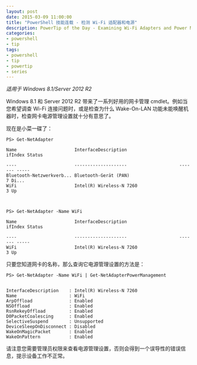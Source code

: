 ```yaml
---
layout: post
date: 2015-03-09 11:00:00
title: "PowerShell 技能连载 - 检测 Wi-Fi 适配器和电源"
description: PowerTip of the Day - Examining Wi-Fi Adapters and Power Management
categories:
- powershell
- tip
tags:
- powershell
- tip
- powertip
- series
---
```

_适用于 Windows 8.1/Server 2012 R2_

Windows 8.1 和 Server 2012 R2 带来了一系列好用的网卡管理 cmdlet。例如当您希望调查 Wi-Fi 连接问题时，或是检查为什么 Wake-On-LAN 功能未能唤醒机器时，检查网卡电源管理设置就十分有意思了。

现在是小菜一碟了：
     
    PS> Get-NetAdapter
    
    Name                      InterfaceDescription                   ifIndex Status
                           
    ----                      --------------------                    ------- -----
    Bluetooth-Netzwerkverb... Bluetooth-Gerät (PAN)                         7 Di...
    WiFi                      Intel(R) Wireless-N 7260                      3 Up   
    
    
    
    PS> Get-NetAdapter -Name WiFi
    
    Name                      InterfaceDescription                   ifIndex Status
                          
    ----                      --------------------                    ------- -----
    WiFi                      Intel(R) Wireless-N 7260                      3 Up    
     

只要您知道网卡的名称，那么查询它电源管理设置的方法是：

     
    PS> Get-NetAdapter -Name WiFi | Get-NetAdapterPowerManagement
    
    
    InterfaceDescription    : Intel(R) Wireless-N 7260
    Name                    : WiFi
    ArpOffload              : Enabled
    NSOffload               : Enabled
    RsnRekeyOffload         : Enabled
    D0PacketCoalescing      : Enabled
    SelectiveSuspend        : Unsupported
    DeviceSleepOnDisconnect : Disabled
    WakeOnMagicPacket       : Enabled
    WakeOnPattern           : Enabled 
     

请注意您需要管理员权限来查看电源管理设置，否则会得到一个误导性的错误信息，提示设备工作不正常。

<!--本文国际来源：[Examining Wi-Fi Adapters and Power Management](http://community.idera.com/powershell/powertips/b/tips/posts/examining-wi-fi-adapters-and-power-management)-->
